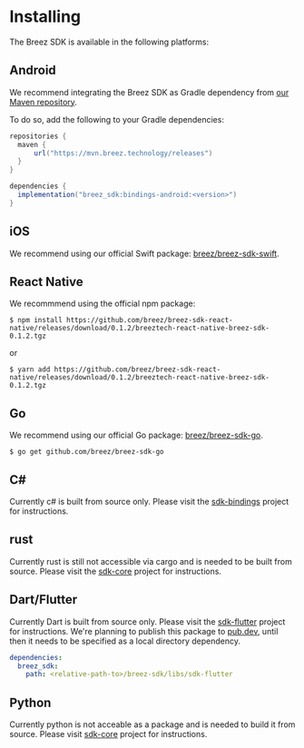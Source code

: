 # Installing

The Breez SDK is available in the following platforms:

## Android

We recommend integrating the Breez SDK as Gradle dependency from [our Maven repository](https://mvn.breez.technology/releases).

To do so, add the following to your Gradle dependencies:

```gradle
repositories {
  maven {
      url("https://mvn.breez.technology/releases")
  }
}

dependencies {
  implementation("breez_sdk:bindings-android:<version>")
}
```

## iOS

We recommend using our official Swift package: [breez/breez-sdk-swift](https://github.com/breez/breez-sdk-swift).

## React Native

We recommmend using the official npm package:

```console
$ npm install https://github.com/breez/breez-sdk-react-native/releases/download/0.1.2/breeztech-react-native-breez-sdk-0.1.2.tgz
```
or
```console
$ yarn add https://github.com/breez/breez-sdk-react-native/releases/download/0.1.2/breeztech-react-native-breez-sdk-0.1.2.tgz
```

## Go

We recommend using our official Go package: [breez/breez-sdk-go](https://github.com/breez/breez-sdk-go).

```console
$ go get github.com/breez/breez-sdk-go
```

## C#

Currently c# is built from source only. Please visit the [sdk-bindings](https://github.com/breez/breez-sdk/tree/main/libs/sdk-bindings#c) project for instructions.

## rust

Currently rust is still not accessible via cargo and is needed to be built from source. Please visit the [sdk-core](https://github.com/breez/breez-sdk/tree/main/libs/sdk-core) project for instructions.

## Dart/Flutter
Currently Dart is built from source only. Please visit the [sdk-flutter](https://github.com/breez/breez-sdk/tree/main/libs/sdk-flutter#readme) project for instructions. We're planning to publish this package to [pub.dev](https://pub.dev/), until then it needs to be specified as a local directory dependency.

```yaml
dependencies:
  breez_sdk:
    path: <relative-path-to>/breez-sdk/libs/sdk-flutter
```
## Python

Currently python is not acceable as a package and is needed to build it from source. Please visit [sdk-core](https://github.com/breez/breez-sdk/tree/main/libs/sdk-bindings#python) project for instructions.
